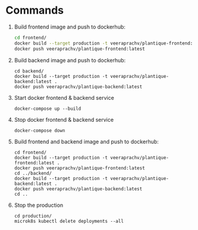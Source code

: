 # Commands
1. Build frontend image and push to dockerhub:
   ```bash
   cd frontend/
   docker build --target production -t veeraprachv/plantique-frontend:latest . 
   docker push veeraprachv/plantique-frontend:latest
   ```
2. Build backend image and push to dockerhub:
    ```
    cd backend/
    docker build --target production -t veeraprachv/plantique-backend:latest .
    docker push veeraprachv/plantique-backend:latest
    ```
3. Start docker frontend & backend service
    ```
    docker-compose up --build
    ```
4. Stop docker frontend & backend service
    ```
    docker-compose down
    ```
5. Build frontend and backend image and push to dockerhub:
    ```
   cd frontend/
   docker build --target production -t veeraprachv/plantique-frontend:latest . 
   docker push veeraprachv/plantique-frontend:latest
   cd ../backend/
   docker build --target production -t veeraprachv/plantique-backend:latest .
   docker push veeraprachv/plantique-backend:latest
   cd ..
   ```
6. Stop the production
    ```
    cd production/
    microk8s kubectl delete deployments --all
    ```

   